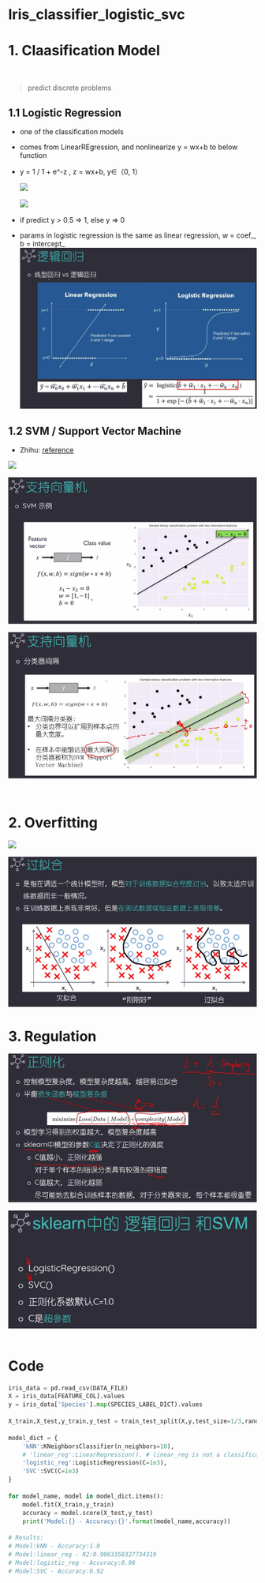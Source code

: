 # Iris_classifier_logistic_svc

# 1. Claasification Model
 
> predict discrete problems

## 1.1 Logistic Regression

* one of the classification models
* comes from LinearREgression, and nonlinearize y = wx+b to below function
* y = 1 / 1 + e^-z , z = wx+b, y∈（0, 1）

    ![](https://www.zhihu.com/equation?tex=Sigmoid%28z%29%3D%5Cfrac%7B1%7D%7B1%2Be%5E%7B-z%7D%7D)
    
    ![](https://pic1.zhimg.com/v2-9bef04e41b7824f6b03e932a72da9e1e_r.jpg)
* if predict y > 0.5 => 1, else y => 0
* params in logistic regression is the same as linear regression, w = coef_, b = intercept_
    
    ![](https://github.com/davidkorea/Iris_classifier_logistic_svc/blob/master/images/logistic.jpg?raw=true)
 
## 1.2 SVM / Support Vector Machine

* Zhihu: [reference](https://www.zhihu.com/question/21094489)

![](https://pic3.zhimg.com/00becdd15361c8e5ceb65da02bcf7fda_r.jpg)

![](https://github.com/davidkorea/Iris_classifier_logistic_svc/blob/master/images/svc.jpg)

![](https://github.com/davidkorea/Iris_classifier_logistic_svc/blob/master/images/svc2.jpg)

 
# 2. Overfitting

![](https://pic3.zhimg.com/80/161572300b52797716017450bcccebb9_hd.jpg)

![](https://github.com/davidkorea/Iris_classifier_logistic_svc/blob/master/images/guonihe.jpg)

# 3. Regulation

![](https://github.com/davidkorea/Iris_classifier_logistic_svc/blob/master/images/zhengze.jpg)

![](https://github.com/davidkorea/Iris_classifier_logistic_svc/blob/master/images/c.jpg)
 
# Code

```python
iris_data = pd.read_csv(DATA_FILE)
X = iris_data[FEATURE_COL].values
y = iris_data['Species'].map(SPECIES_LABEL_DICT).values

X_train,X_test,y_train,y_test = train_test_split(X,y,test_size=1/3,random_state=10)

model_dict = {
    'kNN':KNeighborsClassifier(n_neighbors=10),
    # 'linear_reg':LinearRegression(), # linear_reg is not a classification model, R2 the bigger the better
    'logistic_reg':LogisticRegression(C=1e3),
    'SVC':SVC(C=1e3)
}

for model_name, model in model_dict.items():
    model.fit(X_train,y_train)
    accuracy = model.score(X_test,y_test)
    print('Model:{} - Accuracy:{}'.format(model_name,accuracy))

# Results:
# Model:kNN - Accuracy:1.0
# Model:linear_reg - R2:0.9063358327734319 
# Model:logistic_reg - Accuracy:0.98
# Model:SVC - Accuracy:0.92
```
